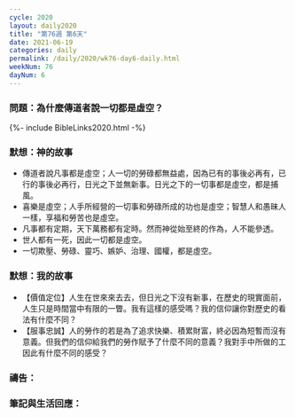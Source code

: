 ```yaml
---
cycle: 2020
layout: daily2020
title: "第76週 第6天"
date: 2021-06-19
categories: daily
permalink: /daily/2020/wk76-day6-daily.html
weekNum: 76
dayNum: 6
---
```


### 問題：為什麼傳道者說一切都是虛空？

{%- include BibleLinks2020.html -%}

### 默想：神的故事
+ 傳道者說凡事都是虛空；人一切的勞碌都無益處，因為已有的事後必再有，已行的事後必再行，日光之下並無新事。日光之下的一切事都是虛空，都是捕風。
+ 喜樂是虛空；人手所經營的一切事和勞碌所成的功也是虛空；智慧人和愚昧人一樣，享福和勞苦也是虛空。
+ 凡事都有定期，天下萬務都有定時。然而神從始至終的作為，人不能參透。
+ 世人都有一死，因此一切都是虛空。
+ 一切欺壓、勞碌、靈巧、嫉妒、治理、國權，都是虛空。

### 默想：我的故事
+ 【價值定位】人生在世來來去去，但日光之下沒有新事，在歷史的現實面前，人生只是時間當中有限的一瞥。我有這樣的感受嗎？我的信仰讓你對歷史的看法有什麼不同？
+ 【服事忠誠】人的勞作的若是為了追求快樂、積累財富，終必因為短暫而沒有意義。但我們的信仰給我們的勞作賦予了什麼不同的意義？我對手中所做的工因此有什麼不同的感受？

### 禱告：

### 筆記與生活回應：
